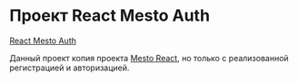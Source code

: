 # Проект React Mesto Auth

[React Mesto Auth](https://gerwo.github.io/react-mesto-auth/)

Данный проект копия проекта [Mesto React](https://github.com/gerwo/mesto-react), но только с реализованной регистрацией и авторизацией.
